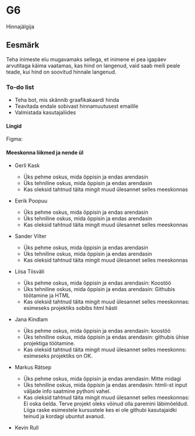 # G6

Hinnajälgija

## Eesmärk

Teha inimeste elu mugavamaks sellega, et inimene ei pea igapäev arvutitaga käima vaatamas, kas hind on langenud,
vaid saab meili peale teade, kui hind on soovitud hinnale langenud.

### To-do list

- Teha bot, mis skännib graafikakaardi hinda
- Teavitada endale sobivast hinnamuutusest emailile
- Valmistada kasutajaliides

#### Lingid

Figma: 

#### Meeskonna liikmed ja nende ül


- Gerli Kask
     - Üks pehme oskus, mida õppisin ja endas arendasin
     - Üks tehniline oskus, mida õppisin ja endas arendasin
     - Kas oleksid tahtnud täita mingit muud ülesannet selles meeskonnas
      
- Eerik Poopuu
     - Üks pehme oskus, mida õppisin ja endas arendasin
     - Üks tehniline oskus, mida õppisin ja endas arendasin
     - Kas oleksid tahtnud täita mingit muud ülesannet selles meeskonnas
      
- Sander Vilter
     - Üks pehme oskus, mida õppisin ja endas arendasin
     - Üks tehniline oskus, mida õppisin ja endas arendasin
     - Kas oleksid tahtnud täita mingit muud ülesannet selles meeskonnas
      
- Liisa Tiisväli
     - Üks pehme oskus, mida õppisin ja endas arendasin: Koostöö 
     - Üks tehniline oskus, mida õppisin ja endas arendasin: Githubis töötamine ja HTML
    -  Kas oleksid tahtnud täita mingit muud ülesannet selles meeskonnas: esimeseks projektiks sobibs html hästi
      
- Jana Kindlam
    -  Üks pehme oskus, mida õppisin ja endas arendasin: koostöö
    -  Üks tehniline oskus, mida õppisin ja endas arendasin: githubis ühise projektiga töötamine.
    -  Kas oleksid tahtnud täita mingit muud ülesannet selles meeskonns: esimeseks projektiks on OK.
      
- Markus Rätsep
    -  Üks pehme oskus, mida õppisin ja endas arendasin: Mitte midagi
    -  Üks tehniline oskus, mida õppisin ja endas arendasin: htmli-st input väljade info saatmine pythoni vahel.
    -  Kas oleksid tahtnud täita mingit muud ülesannet selles meeskonnas: Ei oska öelda. Terve projekt oleks võinud olla paremini läbimõeldud. Liiga raske esimestele kursustele kes ei ole githubi kasutajaidki teinud ja kordagi ubuntut avanud.
      
- Kevin Rull




